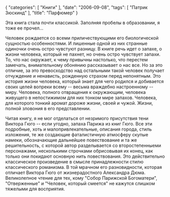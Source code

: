 {
   "categories": [
      "Книги"
   ],
   "date": "2006-09-08",
   "tags": [
      "Патрик Зюскинд"
   ],
   "title": "Парфюмер"
}

Эта книга стала почти классикой. Заполняя пробелы в образовании, я тоже ее прочел...

Человек рождается со всеми приличествующими его биологической сущностью особенностями. И лишенные одной из них странные одиночки очень остро чувстуют разницу. В книге речь идет о запахе, о жизни человека, который не пахнет, но очень остро чувствует запахи. То, что нас окружает, к чему привычны настолько, что перестем замечать, внимательному обонянию рассказывает о нас все. Но за это отличие, за это превосходство над остальными такой человек получает отчуждение и ненависть, рожденную страхом перед непонятным. Это история жизни человека, который знает для чего родился и добивается своих целей вопреки всему -- весьма враждебно настроенному -- миру. Человека, полного отвращения к окружающим, человека живущего в непостижимом для них тонком мире запахов. Человека, для которого тонкий аромат дороже жизни, своей и чужой. Жизни, полной зловония в его представлении.

Читая книгу, я не мог отделаться от незримого присутствия тени Виктора Гюго -- если угодно, запаха Парижа из книг Гюго. Все эти подробные, хоть и малопривлекательные, описания города, стиль изложения, те же создающие фаталистичную атмосферу скупые намеки, обозначающие дальнейшее повествование и та же решительность, с которой автор разделывается со второстепенныеми персонажами, несколькими строчками обрисовывая их конец, как только они покидают основную нить повествования. Это действительно классическое произведение в смысле принадлежности стилю классического романизма. В той мрачном его разновидности, которая отличает Виктора Гюго от жизнерадостного Александра Дюма. Великолепное чтение для тех, кому "Собор Парижской Богоматери", "Отверженные" и "Человек, который смеется" не кажутся слишком тяжелыми для восприятия.
